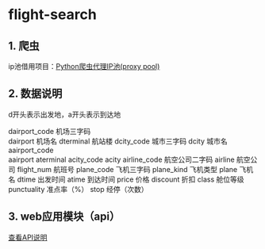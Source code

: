 # flight-search

## 1. 爬虫

ip池借用项目：[Python爬虫代理IP池(proxy pool)](https://github.com/jhao104/proxy_pool)

## 2. 数据说明

d开头表示出发地，a开头表示到达地

dairport_code   机场三字码  
dairport        机场名
dterminal       航站楼
dcity_code      城市三字码
dcity           城市名
aairport_code   
aairport
aterminal
acity_code
acity
airline_code    航空公司二字码
airline         航空公司
flight_num      航班号
plane_code      飞机三字码
plane_kind      飞机类型
plane           飞机名
dtime           出发时间
atime           到达时间
price           价格
discount        折扣
class           舱位等级
punctuality     准点率（%）
stop            经停（次数）

## 3. web应用模块（api）

[查看API说明](http://192.168.101.83:5000/api)
